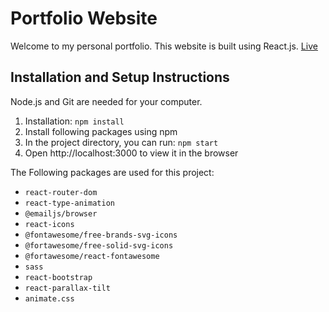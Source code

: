 # Portfolio Website
Welcome to my personal portfolio. This website is built using React.js. 
[Live](cheng-qian.vercel.app)

## Installation and Setup Instructions
Node.js and Git are needed for your computer.

1. Installation: `npm install`
2. Install following packages using npm
3. In the project directory, you can run: `npm start`
4. Open http://localhost:3000 to view it in the browser

The Following packages are used for this project:
- `react-router-dom`
- `react-type-animation`
- `@emailjs/browser`
- `react-icons`
- `@fontawesome/free-brands-svg-icons`
- `@fortawesome/free-solid-svg-icons`
- `@fortawesome/react-fontawesome`
- `sass`
- `react-bootstrap`
- `react-parallax-tilt`
- `animate.css`